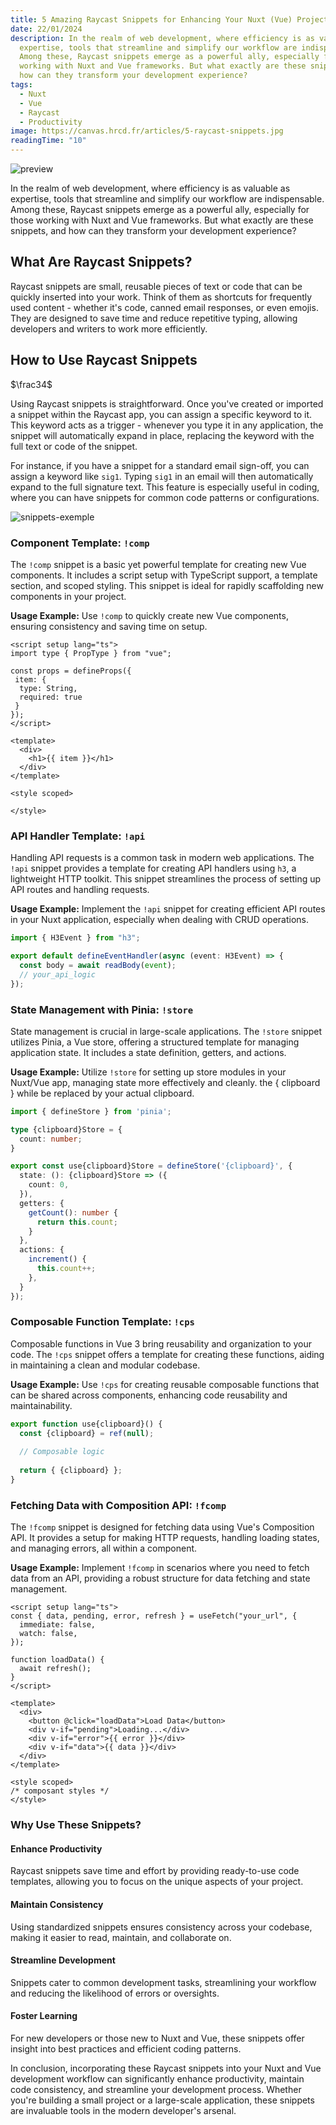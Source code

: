 ```yaml
---
title: 5 Amazing Raycast Snippets for Enhancing Your Nuxt (Vue) Projects
date: 22/01/2024
description: In the realm of web development, where efficiency is as valuable as
  expertise, tools that streamline and simplify our workflow are indispensable.
  Among these, Raycast snippets emerge as a powerful ally, especially for those
  working with Nuxt and Vue frameworks. But what exactly are these snippets, and
  how can they transform your development experience?
tags:
  - Nuxt
  - Vue
  - Raycast
  - Productivity
image: https://canvas.hrcd.fr/articles/5-raycast-snippets.jpg
readingTime: "10"
---
```


![preview](/articles/5-raycast-snippets.jpg)

In the realm of web development, where efficiency is as valuable as expertise, tools that streamline and simplify our workflow are indispensable. Among these, Raycast snippets emerge as a powerful ally, especially for those working with Nuxt and Vue frameworks. But what exactly are these snippets, and how can they transform your development experience?

## What Are Raycast Snippets?

Raycast snippets are small, reusable pieces of text or code that can be quickly inserted into your work. Think of them as shortcuts for frequently used content - whether it's code, canned email responses, or even emojis. They are designed to save time and reduce repetitive typing, allowing developers and writers to work more efficiently.

## How to Use Raycast Snippets

$\frac34$

Using Raycast snippets is straightforward. Once you've created or imported a snippet within the Raycast app, you can assign a specific keyword to it. This keyword acts as a trigger - whenever you type it in any application, the snippet will automatically expand in place, replacing the keyword with the full text or code of the snippet.

For instance, if you have a snippet for a standard email sign-off, you can assign a keyword like `sig1`. Typing `sig1` in an email will then automatically expand to the full signature text. This feature is especially useful in coding, where you can have snippets for common code patterns or configurations.

![snippets-exemple](/articles/snippets-exemple.gif)

### Component Template: `!comp`

The `!comp` snippet is a basic yet powerful template for creating new Vue components. It includes a script setup with TypeScript support, a template section, and scoped styling. This snippet is ideal for rapidly scaffolding new components in your project.

**Usage Example:** Use `!comp` to quickly create new Vue components, ensuring consistency and saving time on setup.

```vue [MyComponent.vue]
<script setup lang="ts">
import type { PropType } from "vue";

const props = defineProps({
 item: {
  type: String, 
  required: true
 }
});
</script>

<template>
  <div>
    <h1>{{ item }}</h1>
  </div>
</template>

<style scoped>

</style>
```

### API Handler Template: `!api`

Handling API requests is a common task in modern web applications. The `!api` snippet provides a template for creating API handlers using `h3`, a lightweight HTTP toolkit. This snippet streamlines the process of setting up API routes and handling requests.

**Usage Example:** Implement the `!api` snippet for creating efficient API routes in your Nuxt application, especially when dealing with CRUD operations.

```ts [~/server/api/MyHandler.ts]
import { H3Event } from "h3";

export default defineEventHandler(async (event: H3Event) => {
  const body = await readBody(event);
  // your_api_logic
});
```

### State Management with Pinia: `!store`

State management is crucial in large-scale applications. The `!store` snippet utilizes Pinia, a Vue store, offering a structured template for managing application state. It includes a state definition, getters, and actions.

**Usage Example:** Utilize `!store` for setting up store modules in your Nuxt/Vue app, managing state more effectively and cleanly. the { clipboard } while be replaced by your actual clipboard.

```ts [~/store/{clipboard}.ts]
import { defineStore } from 'pinia';

type {clipboard}Store = { 
  count: number;
} 

export const use{clipboard}Store = defineStore('{clipboard}', {
  state: (): {clipboard}Store => ({ 
    count: 0,
  }), 
  getters: { 
    getCount(): number { 
      return this.count; 
    }
  },
  actions: { 
    increment() {
      this.count++; 
    }, 
  } 
});
```

### Composable Function Template: `!cps`

Composable functions in Vue 3 bring reusability and organization to your code. The `!cps` snippet offers a template for creating these functions, aiding in maintaining a clean and modular codebase.

**Usage Example:** Use `!cps` for creating reusable composable functions that can be shared across components, enhancing code reusability and maintainability.

```ts [~/composables/useComposables.ts]
export function use{clipboard}() {
  const {clipboard} = ref(null);
  
  // Composable logic
  
  return { {clipboard} };
}
```

### Fetching Data with Composition API: `!fcomp`

The `!fcomp` snippet is designed for fetching data using Vue's Composition API. It provides a setup for making HTTP requests, handling loading states, and managing errors, all within a component.

**Usage Example:** Implement `!fcomp` in scenarios where you need to fetch data from an API, providing a robust structure for data fetching and state management.

```vue [MyComponent.vue]
<script setup lang="ts">
const { data, pending, error, refresh } = useFetch("your_url", { 
  immediate: false,
  watch: false,
});

function loadData() {
  await refresh();
}
</script>

<template>
  <div>
    <button @click="loadData">Load Data</button>
    <div v-if="pending">Loading...</div>
    <div v-if="error">{{ error }}</div>
    <div v-if="data">{{ data }}</div>
  </div>
</template>

<style scoped>
/* composant styles */
</style>
```

### Why Use These Snippets?

#### Enhance Productivity

Raycast snippets save time and effort by providing ready-to-use code templates, allowing you to focus on the unique aspects of your project.

#### Maintain Consistency

Using standardized snippets ensures consistency across your codebase, making it easier to read, maintain, and collaborate on.

#### Streamline Development

Snippets cater to common development tasks, streamlining your workflow and reducing the likelihood of errors or oversights.

#### Foster Learning

For new developers or those new to Nuxt and Vue, these snippets offer insight into best practices and efficient coding patterns.

In conclusion, incorporating these Raycast snippets into your Nuxt and Vue development workflow can significantly enhance productivity, maintain code consistency, and streamline your development process. Whether you're building a small project or a large-scale application, these snippets are invaluable tools in the modern developer's arsenal.
